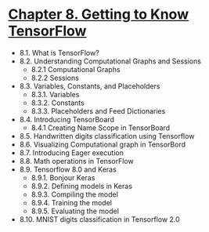 

# [Chapter 8. Getting to Know TensorFlow](#)

* 8.1. What is TensorFlow?
* 8.2. Understanding Computational Graphs and Sessions
	* 8.2.1 Computational Graphs
	* 8.2.2 Sessions
* 8.3. Variables, Constants, and Placeholders
	* 8.3.1. Variables
	* 8.3.2. Constants
	* 8.3.3. Placeholders and Feed Dictionaries
* 8.4. Introducing TensorBoard
	* 8.4.1 Creating Name Scope in TensorBoard
* 8.5. Handwritten digits classification using Tensorflow 
* 8.6. Visualizing Computational graph in TensorBord
* 8.7. Introducing Eager execution
* 8.8. Math operations in TensorFlow
* 8.9. Tensorflow 8.0 and Keras
	* 8.9.1. Bonjour Keras
	* 8.9.2. Defining models in Keras
	* 8.9.3. Compiling the model
	* 8.9.4. Training the model
	* 8.9.5. Evaluating the model
* 8.10. MNIST digits classification in Tensorflow 2.0